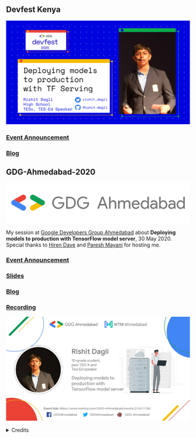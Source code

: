 ## Devfest Kenya

![](images/df-kenya.png)

### [Event Announcement](https://gdg.community.dev/events/details/google-gdg-nairobi-presents-gdg-kenya-devfest-2020/#/)

### [Blog](https://towardsdatascience.com/deploying-models-to-production-with-tensorflow-model-server-225a81859031)

## GDG-Ahmedabad-2020 

![](images/GDGAhm-rectangle.png)

My session at [Google Developers Group Ahmedabad](https://gdgahmedabad.com/) about **Deploying models to production with TensorFlow model server**, 30 May 2020. Special thanks to [Hiren Dave](https://twitter.com/hjdave) and [Paresh Mayani](https://twitter.com/pareshmayani) for hosting me.

### [Event Announcement](https://www.meetup.com/GDG-Ahmedabad/events/270477738/)

### [Slides](https://github.com/Rishit-dagli/GDG-Ahmedabad-2020/blob/master/Deploying%20models%20to%20production%20with%20TensorFlow%20model%20server%20(1).pdf)

### [Blog](https://towardsdatascience.com/deploying-models-to-production-with-tensorflow-model-server-225a81859031)

### [Recording](https://www.youtube.com/watch?v=SD5ePd6ouuY)

![](images/rishit.jpg)
  
  <details>
  <summary>Credits</summary>
  Poster designed by Vatsal Trivedi- https://twitter.com/trivedivatsal_
  </details>

